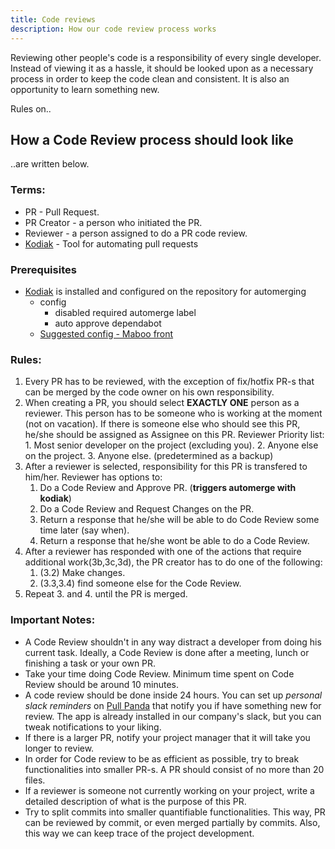 ```yaml
---
title: Code reviews
description: How our code review process works
---
```


Reviewing other people's code is a responsibility of every single developer. Instead of viewing it as a hassle, it
should be looked upon as a necessary process in order to keep the code clean and consistent. It is also an
opportunity to learn something new.

Rules on..

## How a Code Review process should look like

..are written below.

### Terms:

-   PR - Pull Request.
-   PR Creator - a person who initiated the PR.
-   Reviewer - a person assigned to do a PR code review.
-   [Kodiak](https://kodiakhq.com/) - Tool for automating pull requests

### Prerequisites

-   [Kodiak](https://kodiakhq.com/) is installed and configured on the repository for automerging
    -   config
        -   disabled required automerge label
        -   auto approve dependabot
    -   [Suggested config - Maboo front](https://github.com/bornfight/maboo-front/blob/master/.kodiak.toml)

### Rules:

1. Every PR has to be reviewed, with the exception of fix/hotfix PR-s that can be merged by the code owner on his
   own responsibility.
2. When creating a PR, you should select **EXACTLY ONE** person as a reviewer. This person has to be someone who is
   working at the moment (not on vacation). If there is someone else who should see this PR, he/she should be
   assigned as Assignee on this PR. Reviewer Priority list: 1. Most senior developer on the project (excluding
   you). 2. Anyone else on the project. 3. Anyone else. (predetermined as a backup)
3. After a reviewer is selected, responsibility for this PR is transfered to him/her. Reviewer has options to:
    1. Do a Code Review and Approve PR. (**triggers automerge with kodiak**)
    2. Do a Code Review and Request Changes on the PR.
    3. Return a response that he/she will be able to do Code Review some time later (say when).
    4. Return a response that he/she wont be able to do a Code Review.
4. After a reviewer has responded with one of the actions that require additional work(3b,3c,3d), the PR creator
   has to do one of the following:
    1. (3.2) Make changes.
    2. (3.3,3.4) find someone else for the Code Review.
5. Repeat 3. and 4. until the PR is merged.

### Important Notes:

-   A Code Review shouldn't in any way distract a developer from doing his current task. Ideally, a Code Review is
    done after a meeting, lunch or finishing a task or your own PR.
-   Take your time doing Code Review. Minimum time spent on Code Review should be around 10 minutes.
-   A code review should be done inside 24 hours. You can set up _personal slack reminders_ on
    [Pull Panda](https://pullreminders.com/installs/3583407/me) that notify you if have something new for review.
    The app is already installed in our company's slack, but you can tweak notifications to your liking.
-   If there is a larger PR, notify your project manager that it will take you longer to review.
-   In order for Code review to be as efficient as possible, try to break functionalities into smaller PR-s. A PR
    should consist of no more than 20 files.
-   If a reviewer is someone not currently working on your project, write a detailed description of what is the
    purpose of this PR.
-   Try to split commits into smaller quantifiable functionalities. This way, PR can be reviewed by commit, or even
    merged partially by commits. Also, this way we can keep trace of the project development.
